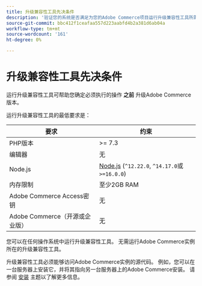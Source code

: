 ```yaml
---
title: 升级兼容性工具先决条件
description: '验证您的系统是否满足为您的Adobe Commerce项目运行升级兼容性工具所需的要求。 '
source-git-commit: bbc412f1ceafaa557d223aabfd4b2a381d6ab04a
workflow-type: tm+mt
source-wordcount: '161'
ht-degree: 0%

---
```



# 升级兼容性工具先决条件

运行升级兼容性工具可帮助您确定必须执行的操作 **之前** 升级Adobe Commerce版本。

运行升级兼容性工具的最低要求是：

| **要求** | **约束** |
|----------------|-----------------|
| PHP版本 | >= 7.3 |
| 编辑器 | 无 |
| Node.js | [Node.js](https://nodejs.org/) (`^12.22.0`, `^14.17.0`或 `>=16.0.0`) |
| 内存限制 | 至少2GB RAM |
| Adobe Commerce Access密钥 | 无 |
| Adobe Commerce（开源或企业版） | 无 |

您可以在任何操作系统中运行升级兼容性工具。 无需运行Adobe Commerce实例所在的升级兼容性工具。

升级兼容性工具必须能够访问Adobe Commerce实例的源代码。 例如，您可以在一台服务器上安装它，并将其指向另一台服务器上的Adobe Commerce安装。 请参阅 [安装](../upgrade-compatibility-tool/install.md) 主题以了解更多信息。
